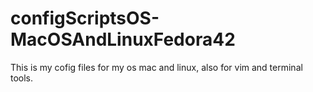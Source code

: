 # configScriptsOS-MacOSAndLinuxFedora42

This is my cofig files for my os mac and linux, also for vim and terminal tools.
